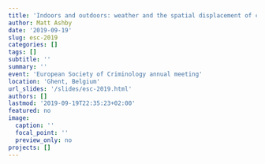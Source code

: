 ```yaml
---
title: 'Indoors and outdoors: weather and the spatial displacement of crime'
author: Matt Ashby
date: '2019-09-19'
slug: esc-2019
categories: []
tags: []
subtitle: ''
summary: ''
event: 'European Society of Criminology annual meeting'
location: 'Ghent, Belgium'
url_slides: '/slides/esc-2019.html'
authors: []
lastmod: '2019-09-19T22:35:23+02:00'
featured: no
image:
  caption: ''
  focal_point: ''
  preview_only: no
projects: []
---
```

